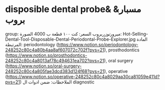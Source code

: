 # disposible dental probe& مسبار& بروب

group: ميرور*توزر*بروب
السعر: كت ١٠٠ قطعة ب 4000
الصورة: Hot-Selling-Dental-Tool-Disposable-Dental-Periodontal-Probe-Explorer.jpg
المادة المرتبطة: periodontology (https://www.notion.so/periodontology-248252c80c4a80b4aa8af607072c702f?pvs=21), prosthodontics (https://www.notion.so/prosthodontics-248252c80c4a8013af78c494631ea702?pvs=21), oral surgery (https://www.notion.so/oral-surgery-248252c80c4a805fae3dcd383d124f68?pvs=21), operative (https://www.notion.so/operative-248252c80c4a8029aa30ca81059e411d?pvs=21)
الملاحظات: ضمن ادوات ال diagnostic